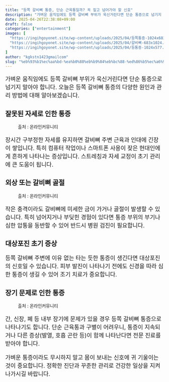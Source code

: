 ```yaml
---
title: "등쪽 갈비뼈 통증, 단순 근육통일까? 꼭 짚고 넘어가야 할 신호"
description: "가벼운 움직임에도 등쪽 갈비뼈 부위가 욱신거린다면 단순 통증으로 넘기지 말아야 합니다. 오늘은 등쪽 갈비뼈 통증의 다양한 원인과 관리 방법에 대해 알아보겠습니다."
date: 2025-04-26T22:38:08+09:00
draft: false
categories: ["entertainment"]
images: [
  "https://ingihgoyonet.site/wp-content/uploads/2025/04/등쪽통증-1024x683.png"
  "https://ingihgoyonet.site/wp-content/uploads/2025/04/갈비뼈-683x1024.jpg"
  "https://ingihgoyonet.site/wp-content/uploads/2025/04/등통증-1024x577.jpg"
]
author: "kgkstn1423gmailcom"
slug: "%eb%93%b1%ec%aa%bd-%ea%b0%88%eb%b9%84%eb%bc%88-%ed%86%b5%ec%a6%9d-%eb%8b%a8%ec%88%9c-%ea%b7%bc%ec%9c%a1%ed%86%b5%ec%9d%bc%ea%b9%8c-%ea%bc%ad-%ec%a7%9a%ea%b3%a0-%eb%84%98%ec%96%b4%ea%b0%80%ec%95%bc"
---
```


<p style="font-size:18px">가벼운 움직임에도 등쪽 갈비뼈 부위가 욱신거린다면 단순 통증으로 넘기지 말아야 합니다. 오늘은 등쪽 갈비뼈 통증의 다양한 원인과 관리 방법에 대해 알아보겠습니다.</p> <h2 >잘못된 자세로 인한 통증</h2> <figure ><img src="https://ingihgoyonet.site/wp-content/uploads/2025/04/등쪽통증-1024x683.png" alt="" style="aspect-ratio:16/9;object-fit:cover"/><figcaption >출처 : 온라인커뮤니티</figcaption></figure> <p style="font-size:18px">장시간 구부정한 자세를 유지하면 갈비뼈 주변 근육과 인대에 긴장이 쌓입니다. 특히 컴퓨터 작업이나 스마트폰 사용이 잦은 현대인에게 흔하게 나타나는 증상입니다. 스트레칭과 자세 교정이 초기 관리에 큰 도움이 됩니다.</p> <h2 >외상 또는 갈비뼈 골절</h2> <figure ><img src="https://ingihgoyonet.site/wp-content/uploads/2025/04/갈비뼈-683x1024.jpg" alt="" style="aspect-ratio:16/9;object-fit:cover"/><figcaption >출처 : 온라인커뮤니티</figcaption></figure> <p style="font-size:18px">작은 충격이라도 갈비뼈에 미세한 금이 가거나 골절이 발생할 수 있습니다. 특히 넘어지거나 부딪힌 경험이 있다면 통증 부위의 부기나 심한 압통을 동반할 수 있어 반드시 병원 검진이 필요합니다.</p> <h2 >대상포진 초기 증상</h2> <p style="font-size:18px">등쪽 갈비뼈 주변에 이유 없는 타는 듯한 통증이 생긴다면 대상포진의 신호일 수 있습니다. 피부 발진이 나타나기 전에도 신경을 따라 심한 통증이 생길 수 있어 조기 치료가 중요합니다.</p> <h2 >장기 문제로 인한 통증</h2> <figure ><img src="https://ingihgoyonet.site/wp-content/uploads/2025/04/등통증-1024x577.jpg" alt="" style="aspect-ratio:16/9;object-fit:cover"/><figcaption >출처 : 온라인커뮤니티</figcaption></figure> <p style="font-size:18px">간, 신장, 폐 등 내부 장기에 문제가 있을 경우 등쪽 갈비뼈 통증으로 나타나기도 합니다. 단순 근육통과 구별이 어려우니, 통증이 지속되거나 다른 증상(발열, 호흡 곤란 등)이 함께 나타난다면 전문 진료를 받아야 합니다.</p> <p style="font-size:18px">가벼운 통증이라도 무시하지 말고 몸이 보내는 신호에 귀 기울이는 것이 중요합니다. 정확한 진단과 꾸준한 관리로 건강한 일상을 지켜나가시길 바랍니다.</p>